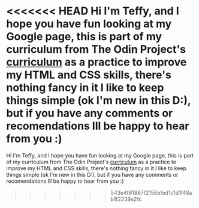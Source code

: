 <<<<<<< HEAD
Hi I'm Teffy, and  I hope you have fun looking at my Google page, this is part of my curriculum from The Odin Project's [curriculum](http://www.theodinproject.com/courses/web-development-101/lessons/html-css) as a practice to improve my HTML and CSS skills, there's nothing fancy in it I like to keep things simple (ok I'm new in this D:), but if you have any comments or recomendations Ill be happy to hear from you :)
=======
Hi I'm Teffy, and  I hope you have fun looking at my Google page, this is part of my curriculum from The Odin Project's [curriculum](http://www.theodinproject.com/courses/web-development-101/lessons/html-css) as a practice to improve my HTML and CSS skills, there's nothing fancy in it I like to keep things simple (ok I'm new in this D:), but if you have any comments or recomendations Ill be happy to hear from you :)
>>>>>>> 543e4f81887f2156efed1c1d1f48ab1f2239e2fc
